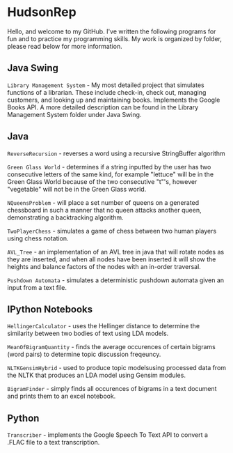 # HudsonRep
Hello, and welcome to my GitHub. I've written the following programs for fun and to practice my programming skills. My work is organized by folder, please read below for more information. 

 ## Java Swing
``Library Management System`` - My most detailed project that simulates functions of a librarian. These include check-in, check out, managing customers, and looking up and maintaining books. Implements the Google Books API. A more detailed description can be found in the Library Management System folder under Java Swing. 

 ## Java
``ReverseRecursion`` - reverses a word using a recursive StringBuffer algorithm

``Green Glass World`` - determines if a string inputted by the user has two consecutive letters of the same kind, for example "lettuce" will be in the Green Glass World because of the two consecutive "t"'s, however "vegetable" will not be in the Green Glass world.

``NQueensProblem`` - will place a set number of queens on a generated chessboard in such a manner that no queen attacks another queen, demonstrating a backtracking algorithm.  

``TwoPlayerChess`` - simulates a game of chess between two human players using chess notation. 

``AVL_Tree`` - an implementation of an AVL tree in java that will rotate nodes as they are inserted, and when all nodes have been inserted it will show the heights and balance factors of the nodes with an in-order traversal. 

``Pushdown Automata`` - simulates a deterministic pushdown automata given an input from a text file.

 ## IPython Notebooks
``HellingerCalculator`` - uses the Hellinger distance to determine the similarity between two bodies of text using LDA models.

``MeanOfBigramQuantity`` - finds the average occurences of certain bigrams (word pairs) to determine topic discussion freqeuncy.

``NLTKGensimHybrid`` -  used to produce topic modelsusing processed data from the NLTK that produces an LDA model using Gensim modules.

``BigramFinder`` - simply finds all occurences of bigrams in a text document and prints them to an excel notebook. 

 ## Python
``Transcriber`` - implements the Google Speech To Text API to convert a .FLAC file to a text transcription. 


